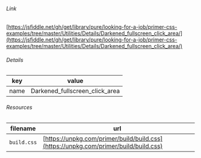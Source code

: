 <!--
https://pypi.org/project/jsfiddle-readme/
-->


###### Link
[https://jsfiddle.net/gh/get/library/pure/looking-for-a-job/primer-css-examples/tree/master/Utilities/Details/Darkened_fullscreen_click_area/](https://jsfiddle.net/gh/get/library/pure/looking-for-a-job/primer-css-examples/tree/master/Utilities/Details/Darkened_fullscreen_click_area/)

###### Details
key|value
-|-
name|Darkened_fullscreen_click_area

###### Resources
filename|url
-|-
`build.css`|[https://unpkg.com/primer/build/build.css](https://unpkg.com/primer/build/build.css)